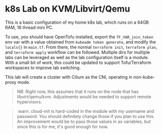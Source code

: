 # k8s Lab on KVM/Libvirt/Qemu

This is a basic configuration of my home k8s lab, which runs on a 64GB RAM, 16
thread mini PC.

To use, you should have OpenTofu installed, export the `TF_VAR_join_token` env
var with a value obtained from `kubeadm token generate`, and modify the
`locals{}` in `main.tf`.  From there, the normal `terraform init`,
`terraform plan`, and `terraform apply` workflow can be followed.  Multiple
dirs for multiple labs can be leveraged as well as the lab configuration
itself is a module.  With a small bit of work, this could be updated to
support Tofu/Terraform workspaces to improve lab switching.

This lab will create a cluster with Cilium as the CNI, operating in
non-kube-proxy mode.

> NB: Right now, this assumes that it runs on the node that has
> libvirt/qemu/kvm.  Adjustments would be needed to support remote
> hypervisors.

> :warn: cloud-init is hard-coded in the module with my username and
> password.  You should definitely change those if you plan to use this.  An
> improvement would be to pass those values in as variables, but since this
> is for me, it's good enough for now.
